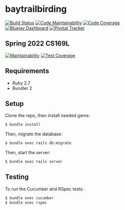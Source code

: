 # baytrailbirding

[![Build Status](https://travis-ci.com/rchunter/baytrailbirding.svg?branch=main)](https://travis-ci.com/rchunter/baytrailbirding)
[![Code Maintainability](https://api.codeclimate.com/v1/badges/c66f5c26d335b3d2b44d/maintainability)](https://codeclimate.com/github/rchunter/baytrailbirding/maintainability)
[![Code Coverage](https://api.codeclimate.com/v1/badges/c66f5c26d335b3d2b44d/test_coverage)](https://codeclimate.com/github/rchunter/baytrailbirding/test_coverage)
[![Bluejay Dashboard](https://img.shields.io/badge/Bluejay-Dashboard-informational.svg)](http://dashboard.bluejay.governify.io/dashboard/script/dashboardLoader.js?dashboardURL=https://reporter.bluejay.governify.io/api/v4/dashboards/tpa-CS169L-GH-rchunter_baytrailbirding/main)
[![Pivotal Tracker](https://img.shields.io/badge/Pivotal-Tracker-informational?logo=pivotal-tracker&logoColor=ffffff)](https://www.pivotaltracker.com/n/projects/2487649)

## Spring 2022 CS169L 
[![Maintainability](https://api.codeclimate.com/v1/badges/16ea022179c7200774ff/maintainability)](https://codeclimate.com/github/debbieyuen/baytrailbirding/maintainability)
[![Test Coverage](https://api.codeclimate.com/v1/badges/16ea022179c7200774ff/test_coverage)](https://codeclimate.com/github/debbieyuen/baytrailbirding/test_coverage)

## Requirements

* Ruby 2.7
* Bundler 2

## Setup

Clone the repo, then install needed gems:

```bash
$ bundle install
```

Then, migrate the database:

```bash
$ bundle exec rails db:migrate
```

Then, start the server:

```bash
$ bundle exec rails server
```

## Testing

To run the Cucumber and RSpec tests:

```bash
$ bundle exec cucumber
$ bundle exec rspec
```
